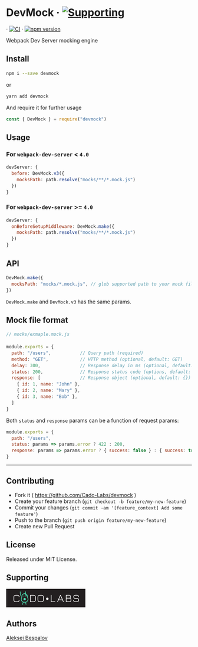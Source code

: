 # DevMock &middot; [![Supporting](https://github.com/Cado-Labs/cado-labs-resources/blob/main/cado_labs_badge.png)](https://github.com/Cado-Labs/)
 &middot; [![CI](https://github.com/Cado-Labs/devmock/actions/workflows/ci.yml/badge.svg)](https://github.com/Cado-Labs/devmock/actions/workflows/ci.yml) &middot; [![npm version](https://badge.fury.io/js/devmock.svg)](https://badge.fury.io/js/devmock)

Webpack Dev Server mocking engine

## Install

```sh
npm i --save devmock
```

or

```sh
yarn add devmock
```

And require it for further usage
```js
const { DevMock } = require("devmock")
```

## Usage

### For `webpack-dev-server` < `4.0`

```js
devServer: {
  before: DevMock.v3({
    mocksPath: path.resolve("mocks/**/*.mock.js")
  })
}
```

### For `webpack-dev-server` >= `4.0`

```js
devServer: {
  onBeforeSetupMiddleware: DevMock.make({
    mocksPath: path.resolve("mocks/**/*.mock.js")
  })
}
```

## API

```js
DevMock.make({
  mocksPath: "mocks/*.mock.js", // glob supported path to your mock files (required)
})
```

`DevMock.make` and `DevMock.v3` has the same params.

## Mock file format

```js
// mocks/exmaple.mock.js

module.exports = {
  path: "/users",           // Query path (required)
  method: "GET",            // HTTP method (optional, default: GET)
  delay: 300,               // Response delay in ms (optional, default: 0)
  status: 200,              // Response status code (options, default: 200)
  response: [               // Response object (optional, default: {})
    { id: 1, name: "John" },
    { id: 2, name: "Mary" },
    { id: 3, name: "Bob" },
  ]
}
```

Both `status` and `response` params can be a function of request params:

```js
module.exports = {
  path: "/users",
  status: params => params.error ? 422 : 200,
  response: params => params.error ? { success: false } : { success: true }
}
```
---

## Contributing

- Fork it ( https://github.com/Cado-Labs/devmock )
- Create your feature branch (`git checkout -b feature/my-new-feature`)
- Commit your changes (`git commit -am '[feature_context] Add some feature'`)
- Push to the branch (`git push origin feature/my-new-feature`)
- Create new Pull Request

## License

Released under MIT License.

## Supporting

<a href="https://github.com/Cado-Labs">
  <img src="https://github.com/Cado-Labs/cado-labs-logos/blob/main/cado_labs_logo.png" alt="Supported by Cado Labs" />
</a>

## Authors

[Aleksei Bespalov](https://github.com/nulldef)
